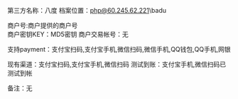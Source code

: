 第三方名称：八度
档案位置：php@60.245.62.221\badu
 
商户号:商户提供的商户号  
商户密钥KEY：MD5密钥
商户交易帐号：无
 
支持payment：支付宝扫码,支付宝手机,微信扫码,微信手机,QQ钱包,QQ手机,网银 
 
现有渠道：支付宝扫码,支付宝手机,微信扫码
测试到账：支付宝手机,微信扫码已测试到帐
 
备注：无
